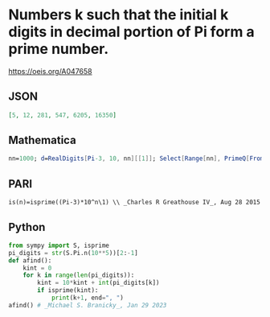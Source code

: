 # Numbers k such that the initial k digits in decimal portion of Pi form a prime number\.
https://oeis.org/A047658
## JSON
```JSON
[5, 12, 281, 547, 6205, 16350]
```
## Mathematica
```Mathematica
nn=1000; d=RealDigits[Pi-3, 10, nn][[1]]; Select[Range[nn], PrimeQ[FromDigits[Take[d, #]]] &]
```
## PARI
```PARI
is(n)=isprime((Pi-3)*10^n\1) \\ _Charles R Greathouse IV_, Aug 28 2015
```
## Python
```Python
from sympy import S, isprime
pi_digits = str(S.Pi.n(10**5))[2:-1]
def afind():
    kint = 0
    for k in range(len(pi_digits)):
        kint = 10*kint + int(pi_digits[k])
        if isprime(kint):
            print(k+1, end=", ")
afind() # _Michael S. Branicky_, Jan 29 2023
```
